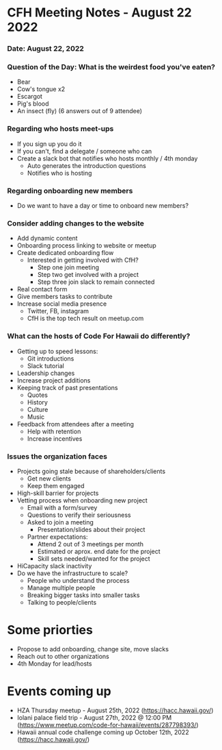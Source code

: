 # CFH Meeting Notes - August 22 2022

### Date:  August 22, 2022

### Question of the Day: What is the weirdest food you've eaten?

* Bear
* Cow's tongue x2 
* Escargot
* Pig's blood
* An insect (fly)
(6 answers out of 9 attendee)

### Regarding who hosts meet-ups
* If you sign up you do it
* If you can't, find a delegate / someone who can
* Create a slack bot that notifies who hosts monthly / 4th monday
    * Auto generates the introduction questions
    * Notifies who is hosting

### Regarding onboarding new members
* Do we want to have a day or time to onboard new members?

### Consider adding changes to the website
* Add dynamic content
* Onboarding process linking to website or meetup
* Create dedicated onboarding flow
    * Interested in getting involved with CfH?
        * Step one join meeting
        * Step two get involved with a project
        * Step three join slack to remain connected
* Real contact form
* Give members tasks to contribute
* Increase social media presence
    * Twitter, FB, instagram
    * CfH is the top tech result on meetup.com

### What can the hosts of Code For Hawaii do differently?
* Getting up to speed lessons:
    * Git introductions
    * Slack tutorial
* Leadership changes
* Increase project additions
* Keeping track of past presentations
    * Quotes
    * History
    * Culture
    * Music
* Feedback from attendees after a meeting
    * Help with retention
    * Increase incentives 

### Issues the organization faces
* Projects going stale because of shareholders/clients
    * Get new clients
    * Keep them engaged
* High-skill barrier for projects
* Vetting process when onboarding new project
    * Email with a form/survey
    * Questions to verify their seriousness
    * Asked to join a meeting
        * Presentation/slides about their project
    * Partner expectations:
        * Attend 2 out of 3 meetings per month
        * Estimated or aprox. end date for the project
        * Skill sets needed/wanted for the project
* HiCapacity slack inactivity
* Do we have the infrastructure to scale?
    * People who understand the process
    * Manage multiple people
    * Breaking bigger tasks into smaller tasks
    * Talking to people/clients

# Some priorties
* Propose to add onboarding, change site, move slacks
* Reach out to other organizations
* 4th Monday for lead/hosts

# Events coming up
* HZA Thursday meetup - August 25th, 2022 (https://hacc.hawaii.gov/)
* Iolani palace field trip - August 27th, 2022 @ 12:00 PM (https://www.meetup.com/code-for-hawaii/events/287798393/)
* Hawaii annual code challenge coming up October 12th, 2022 (https://hacc.hawaii.gov/)
